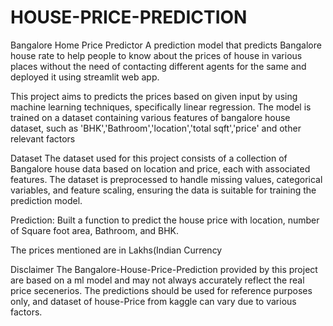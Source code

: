 # HOUSE-PRICE-PREDICTION
Bangalore Home Price Predictor
A prediction model that predicts Bangalore house rate to help people to know about the prices of house in various places without the need of contacting different agents for the same and deployed it using streamlit web app.

This project aims to predicts the prices based on given input by using machine learning techniques, specifically linear regression. The model is trained on a dataset containing various features of bangalore house dataset, such as 'BHK','Bathroom','location','total sqft','price' and other relevant factors

Dataset
The dataset used for this project consists of a collection of Bangalore house data based on location and price, each with associated features. The dataset is preprocessed to handle missing values, categorical variables, and feature scaling, ensuring the data is suitable for training the prediction model.

Prediction:
Built a function to predict the house price with location, number of Square foot area, Bathroom, and BHK.

The prices mentioned are in Lakhs(Indian Currency

Disclaimer
The Bangalore-House-Price-Prediction provided by this project are based on a ml model and may not always accurately reflect the real price secenerios. The predictions should be used for reference purposes only, and dataset of house-Price from kaggle can vary due to various factors.

